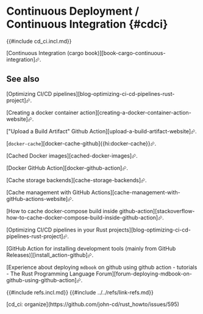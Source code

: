 # Continuous Deployment / Continuous Integration {#cdci}

{{#include cd_ci.incl.md}}

[Continuous Integration (cargo book)][book-cargo-continuous-integration]⮳.

## See also

[Optimizing CI/CD pipelines][blog-optimizing-ci-cd-pipelines-rust-project]⮳.

[Creating a docker container action][creating-a-docker-container-action-website]⮳.

["Upload a Build Artifact" Github Action][upload-a-build-artifact-website]⮳.

[`docker-cache`][docker-cache-github]{{hi:docker-cache}}⮳.

[Cached Docker images][cached-docker-images]⮳.

[Docker GitHub Action][docker-github-action]⮳.

[Cache storage backends][cache-storage-backends]⮳.

[Cache management with GitHub Actions][cache-management-with-gitHub-actions-website]⮳.

[How to cache docker-compose build inside github-action][stackoverflow-how-to-cache-docker-compose-build-inside-github-action]⮳.

[Optimizing CI/CD pipelines in your Rust projects][blog-optimizing-ci-cd-pipelines-rust-project]⮳.

[GitHub Action for installing development tools (mainly from GitHub Releases)][install_action-github]⮳.

[Experience about deploying `mdbook` on github using github action - tutorials - The Rust Programming Language Forum][forum-deploying-mdbook-on-github-using-github-action]⮳.

{{#include refs.incl.md}}
{{#include ../../refs/link-refs.md}}

<div class="hidden">
[cd_ci: organize](https://github.com/john-cd/rust_howto/issues/595)
</div>
